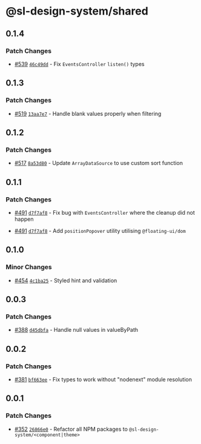 # @sl-design-system/shared

## 0.1.4

### Patch Changes

- [#539](https://github.com/sl-design-system/components/pull/539) [`46c49dd`](https://github.com/sl-design-system/components/commit/46c49dd2e281d7efbeed40c9ee1e22b44265bc1a) - Fix `EventsController` `listen()` types

## 0.1.3

### Patch Changes

- [#519](https://github.com/sl-design-system/components/pull/519) [`13aa7e7`](https://github.com/sl-design-system/components/commit/13aa7e75e2f26262261dba498fde3412d4259939) - Handle blank values properly when filtering

## 0.1.2

### Patch Changes

- [#517](https://github.com/sl-design-system/components/pull/517) [`8a53d80`](https://github.com/sl-design-system/components/commit/8a53d800564073f7840a9f6365b234df3351c44f) - Update `ArrayDataSource` to use custom sort function

## 0.1.1

### Patch Changes

- [#491](https://github.com/sl-design-system/components/pull/491) [`d7f7af8`](https://github.com/sl-design-system/components/commit/d7f7af8908b83a5ff5f88400d44cb578eb51e7bb) - Fix bug with `EventsController` where the cleanup did not happen

- [#491](https://github.com/sl-design-system/components/pull/491) [`d7f7af8`](https://github.com/sl-design-system/components/commit/d7f7af8908b83a5ff5f88400d44cb578eb51e7bb) - Add `positionPopover` utility utilising `@floating-ui/dom`

## 0.1.0

### Minor Changes

- [#454](https://github.com/sl-design-system/components/pull/454) [`4c1ba25`](https://github.com/sl-design-system/components/commit/4c1ba250a5b5edc65a74c47b9fbd869324791f17) - Styled hint and validation

## 0.0.3

### Patch Changes

- [#388](https://github.com/sl-design-system/components/pull/388) [`d45dbfa`](https://github.com/sl-design-system/components/commit/d45dbfa4289439cdfba237190dbf910478f282db) - Handle null values in valueByPath

## 0.0.2

### Patch Changes

- [#381](https://github.com/sl-design-system/components/pull/381) [`bf663ee`](https://github.com/sl-design-system/components/commit/bf663eecbb5e1607562c94058002569d481298eb) - Fix types to work without "nodenext" module resolution

## 0.0.1

### Patch Changes

- [#352](https://github.com/sl-design-system/components/pull/352) [`26866e0`](https://github.com/sl-design-system/components/commit/26866e0eda550e6c17f37f0e9cb6a9d4302c06bb) - Refactor all NPM packages to `@sl-design-system/<component|theme>`
